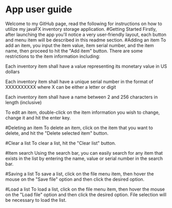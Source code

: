 # App user guide
Welcome to my GitHub page, read the following for instructions on how to utilize my javaFX inventory storage application.
#Getting Started
Firstly, after launching the app you'll notice a very user-friendly layout, each button and menu item will be described in this readme section.
#Adding an item
To add an item, you input the item value, item serial number, and the item name, then proceed to hit the "Add item" button. There are some restrictions to the item information including:<br/>

Each inventory item shall have a value representing its monetary value in US dollars<br/>

Each inventory item shall have a unique serial number in the format of XXXXXXXXXX where X can be either a letter or digit<br/>

Each inventory item shall have a name between 2 and 256 characters in length (inclusive)<br/>

To edit an item, double-click on the item information you wish to change, change it and hit the enter key.

#Deleting an item
To delete an item, click on the item that you want to delete, and hit the "Delete selected item" button.

#Clear a list
To clear a list, hit the "Clear list" button.

#Item search
Using the search bar, you can easily search for any item that exists in the list by entering the name, value or serial number in the search bar.

#Saving a list
To save a list, click on the file menu item, then hover the mouse on the "Save file" option and then click the desired option.

#Load a list
To load a list, click on the file menu item, then hover the mouse on the "Load file" option and then click the desired option. File selection will be necessary to load the list. 